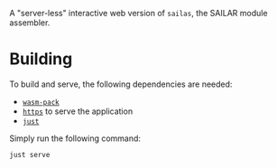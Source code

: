 A "server-less" interactive web version of `sailas`, the SAILAR module assembler.

# Building

To build and serve, the following dependencies are needed:
- [`wasm-pack`](https://rustwasm.github.io/wasm-pack/) 
 - [`https`](https://crates.io/crates/https) to serve the application
 - [`just`](https://crates.io/crates/just)
 
Simply run the following command:
```bash
just serve
```
